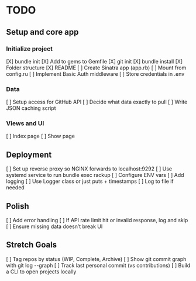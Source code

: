 # TODO

## Setup and core app

### Initialize project

[X] bundle init
[X] Add to gems to Gemfile
[X] git init
[X] bundle install
[X] Folder structure
[X] README
[ ] Create Sinatra app (app.rb)
[ ] Mount from config.ru
[ ] Implement Basic Auth middleware
[ ] Store credentials in .env

### Data

[ ] Setup access for GitHub API
[ ] Decide what data exactly to pull
[ ] Write JSON caching script

### Views and UI

[ ] Index page
[ ] Show page

## Deployment

[ ] Set up reverse proxy so NGINX forwards to localhost:9292
[ ] Use systemd service to run bundle exec rackup
[ ] Configure ENV vars
[ ] Add logging
[ ] Use Logger class or just puts + timestamps
[ ] Log to file if needed

## Polish

[ ] Add error handling
[ ] If API rate limit hit or invalid response, log and skip
[ ] Ensure missing data doesn’t break UI

## Stretch Goals

[ ] Tag repos by status (WIP, Complete, Archive)
[ ] Show git commit graph with git log --graph
[ ] Track last personal commit (vs contributions)
[ ] Build a CLI to open projects locally
